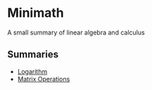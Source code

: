 # Minimath

A small summary of linear algebra and calculus

## Summaries

- [Logarithm](./pdf/Logarithm.pdf)
- [Matrix Operations](./pdf/Matrix.pdf)


